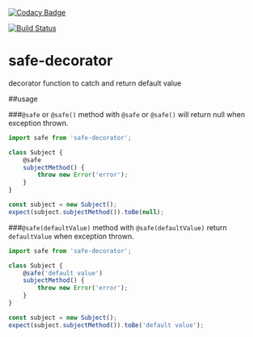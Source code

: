 [![Codacy Badge](https://api.codacy.com/project/badge/Grade/c2b0664124984d4397303aaacd5302f2)](https://www.codacy.com/app/twksos/safe-decorator?utm_source=github.com&amp;utm_medium=referral&amp;utm_content=twksos/safe-decorator&amp;utm_campaign=Badge_Grade)

[![Build Status](https://travis-ci.org/twksos/safe-decorator.svg?branch=master)](https://travis-ci.org/twksos/safe-decorator)

# safe-decorator
decorator function to catch and return default value

##usage

###`@safe` or `@safe()`
method with `@safe` or `@safe()` will return null when exception thrown. 

```javascript
import safe from 'safe-decorator';

class Subject {
    @safe
    subjectMethod() {
        throw new Error('error');
    }
}

const subject = new Subject();
expect(subject.subjectMethod()).toBe(null);
```

###`@safe(defaultValue)`
method with `@safe(defaultValue)` return `defaultValue` when exception thrown. 

```javascript
import safe from 'safe-decorator';

class Subject {
    @safe('default value')
    subjectMethod() {
        throw new Error('error');
    }
}

const subject = new Subject();
expect(subject.subjectMethod()).toBe('default value');
```

